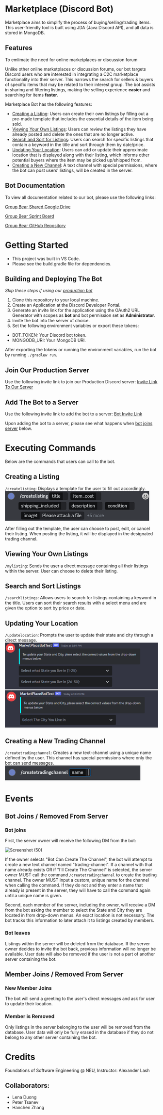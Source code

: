 # Marketplace (Discord Bot)
Marketplace aims to simplify the process of buying/selling/trading items. This user-friendly tool is built using JDA (Java Discord API), and all data is stored in MongoDB.
## Features
To emlimate the need for online marketplaces or discussion forum

Unlike other online marketplaces or discussion forums, our bot targets Discord users who are interested in integrating a C2C marketplace functionality into their server. This narrows the search for sellers & buyers of specific items that may be related to their interest group. The bot assists in sharing and filtering listings, making the selling experience <b>easier</b> and searching for items <b>faster</b>.

Marketplace Bot has the following features:
- [Creating a Listing](#creating-a-listing): Users can create their own listings by filling out a pre-made template that includes the essential details of the item being sold.
- [Viewing Your Own Listings](#viewing-your-own-listings): Users can review the listings they have already posted and delete the ones that are no longer active.
- [Search and Sort for Listings](#search-and-sort-for-listings): Users can search for specific listings that contain a keyword in the title and sort through them by date/price.
- [Updating Your Location](#updating-your-location): Users can add or update their approximate location that is displayed along with their listing, which informs other potential buyers where the item may be picked up/shipped from.
- [Creating a New Channel](#creating-a-new-trading-channel): A text channel with special permissions, where the bot can post users' listings, will be created in the server.

## Bot Documentation
To view all documentation related to our bot, please use the following links:

[Group Bear Shared Google Drive](https://drive.google.com/drive/folders/1Sn4PxEXHuTDNMWvR-0BYmb5M2VSLNGK6?usp=sharing)

[Group Bear Sprint Board](https://github.com/orgs/CS5500-S-2023/projects/65?query=is%3Aopen+sort%3Aupdated-desc)

[Group Bear GitHub Repository](https://github.com/CS5500-S-2023/team-bear)


# Getting Started
- This project was built in VS Code.
- Please see the build.gradle file for dependencies.
## Building and Deploying The Bot
<i> Skip these steps if using our [production bot](#join-our-production-server) </i>
1. Clone this repository to your local machine.
2. Create an Application at the Discord Developer Portal.
3. Generate an invite link for the application using the OAuth2 URL Generator with scopes as <b>bot</b> and bot permission set as <b>Administrator</b>.
4. Invite the bot into the server of choice.
5. Set the following environment variables or export these tokens:
- BOT_TOKEN: Your Discord bot token.
- MONGODB_URI: Your MongoDB URI.

After exporting the tokens or running the environment variables, run the bot by running `./gradlew run`.
## Join Our Production Server
Use the following invite link to join our Production Discord server: [Invite Link To Our Server](https://discord.gg/sFcdK3xj)

## Add The Bot to a Server
Use the following invite link to add the bot to a server: [Bot Invite Link](https://discord.com/api/oauth2/authorize?client_id=1093746738361270373&permissions=8&scope=bot)

Upon adding the bot to a server, please see what happens when [bot joins server](#bot-joins--removed-from-server) below.

# Executing Commands
Below are the commands that users can call to the bot.
## Creating a Listing
`/createlisting`: Displays a template for the user to fill out accordingly.<br>
![createListingCommand](images/createListingCommand.PNG)<br>

After filling out the template, the user can choose to post, edit, or cancel their listing. When posting the listing, it will be displayed in the designated trading channel.<br>

## Viewing Your Own Listings
`/mylisting`: Sends the user a direct message containing all their listings within the server. User can choose to delete their listing.
## Search and Sort Listings
`/searchlistings`: Allows users to search for listings containing a keyword in the title. Users can sort their search results with a select menu and are given the option to sort by price or date.
## Updating Your Location
`/updatelocation`: Prompts the user to update their state and city through a direct message.<br>
![updateLocationState](images/updateLocationStates.PNG)<br>
![updateLocationCity](images/updateLocationCity.PNG)
## Creating a New Trading Channel
`/createtradingchannel`: Creates a new text-channel using a unique name defined by the user. This channel has special permissions where only the bot can send messages.<br>
![createTradingChannel](images/createTradingChannel.PNG)
# Events
## Bot Joins / Removed From Server

### Bot joins

First, the server owner will receive the following DM from the bot:

![Screenshot (50)](https://user-images.githubusercontent.com/78775944/232926423-d039fda7-286d-4cd2-b9b9-d978e2218a4b.png)

If the owner selects "Bot Can Create The Channel", the bot will attempt to create a new text channel named "trading-channel". If a channel with that name already exists OR if "I'll Create The Channel" is selected, the server owner MUST call the command `/createtradingchannel` to create the trading channel. The owner MUST input a custom, unique name for the channel when calling the command. If they do not and they enter a name that already is present in the server, they will have to call the command again until a unique name is given.

Second, each member of the server, including the owner, will receive a DM from the bot asking the member to select the State and City they are located in from drop-down menus. An exact location is not necessary. The bot tracks this information to later attach it to listings created by members.

### Bot leaves

Listings within the server will be deleted from the database. If the server owner decides to invite the bot back, previous information will no longer be available. User data will also be removed if the user is not a part of another server containing the bot.
## Member Joins / Removed From Server
### New Member Joins
The bot will send a greeting to the user's direct messages and ask for user to update their location.

### Member is Removed
Only listings in the server belonging to the user will be removed from the database. User data will only be fully erased in the database if they do not belong to any other server containing the bot.

# Credits
Foundations of Software Engineering @ NEU, Instructor: Alexander Lash
## Collaborators:
- Lena Duong
- Peter Tsanev
- Hanchen Zhang
